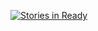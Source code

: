 [![Stories in Ready](https://badge.waffle.io/Squallium/expense-tracker.png?label=ready&title=Ready)](http://waffle.io/Squallium/expense-tracker)
